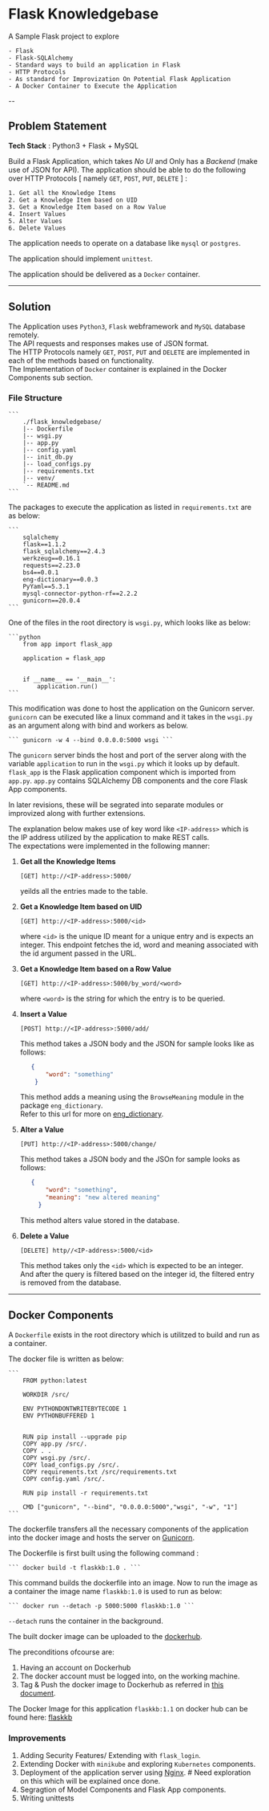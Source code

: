 # Flask Knowledgebase 


A Sample Flask project to explore 

    - Flask 
    - Flask-SQLAlchemy 
    - Standard ways to build an application in Flask
    - HTTP Protocols
    - As standard for Improvization On Potential Flask Application 
    - A Docker Container to Execute the Application
    
--
## Problem Statement

**Tech Stack** : Python3 + Flask + MySQL 

Build a Flask Application, which takes *No UI* and Only has a *Backend* (make use of JSON for API).
The application should be able to do the following over HTTP Protocols \[ namely `GET`, `POST`, `PUT`, `DELETE` ] : 

    1. Get all the Knowledge Items
    2. Get a Knowledge Item based on UID
    3. Get a Knowledge Item based on a Row Value
    4. Insert Values 
    5. Alter Values 
    6. Delete Values


The application needs to operate on a database like `mysql` or `postgres`. 

The application should implement `unittest`. 

The application should be delivered as a `Docker` container.

___

## Solution

The Application uses `Python3`, `Flask` webframework and `MySQL` database remotely.  
The API requests and responses makes use of JSON format.  
The HTTP Protocols namely `GET`, `POST`, `PUT` and `DELETE` are implemented in each of the methods based on functionality.  
The Implementation of `Docker` container is explained in the Docker Components sub section.  


### File Structure 
    
    ```
        ./flask_knowledgebase/
        |-- Dockerfile
        |-- wsgi.py
        |-- app.py
        |-- config.yaml
        |-- init_db.py
        |-- load_configs.py
        |-- requirements.txt
        |-- venv/
        `-- README.md
    ```


The packages to execute the application as listed in `requirements.txt` are as below: 

    ```
        sqlalchemy
        flask==1.1.2
        flask_sqlalchemy==2.4.3
        werkzeug==0.16.1
        requests==2.23.0
        bs4==0.0.1
        eng-dictionary==0.0.3
        PyYaml==5.3.1
        mysql-connector-python-rf==2.2.2
	    gunicorn==20.0.4
    ```

One of the files in the root directory is `wsgi.py`, which looks like as below: 

    ```python 
        from app import flask_app
        
        application = flask_app
        
        
        if __name__ == '__main__':
            application.run()
    ```
   This modification was done to host the application on the Gunicorn server. `gunicorn` can be executed like a linux command and it takes in the `wsgi.py` as an argument along with bind and workers as below. 
   
    ``` gunicorn -w 4 --bind 0.0.0.0:5000 wsgi ```
    
   The `gunicorn` server binds the host and port of the server along with the variable `application` to run in the `wsgi.py` which it looks up by default. `flask_app` is the Flask application component which is imported from `app.py`. `app.py` contains SQLAlchemy DB components and the core Flask App components. 
   
   In later revisions, these will be segrated into separate modules or improvized along with further extensions. 


The explanation below makes use of key word like `<IP-address>` which is the IP address utilized by the application to make REST calls.  
The expectations were implemented in the following manner: 

1. **Get all the Knowledge Items**

    ```[GET] http://<IP-address>:5000/ ```
    
    yeilds all the entries made to the table. 
    
2. **Get a Knowledge Item based on UID**
    
    ```[GET] http://<IP-address>:5000/<id>```
    
    where `<id>` is the unique ID meant for a unique entry and is expects an integer.
    This endpoint fetches the id, word and meaning associated with the id argument passed in the URL. 
    
3. **Get a Knowledge Item based on a Row Value**

    ```[GET] http://<IP-address>:5000/by_word/<word>```
    
    where `<word>` is the string for which the entry is to be queried. 
    
4. **Insert a Value**

    ```[POST] http://<IP-address>:5000/add/```
    
    This method takes a JSON body and the JSON for sample looks like as follows: 
    
    ```json
       {
           "word": "something"
        }   
   ```
   
   This method adds a meaning using the `BrowseMeaning` module in the package `eng_dictionary`.  
   Refer to this url for more on [eng_dictionary](https://github.com/sharmasourab93/eng_dictionary). 

5. **Alter a Value** 

    ```[PUT] http://<IP-address>:5000/change/```
    
    This method takes a JSON body and the JSOn for sample looks as follows: 
    
    ```json
       {
           "word": "something", 
           "meaning": "new altered meaning"
         } 
   ```
   
   This method alters value stored in the database. 
 
6. **Delete a Value**
    
    ```[DELETE] http//<IP-address>:5000/<id>```
    
    This method takes only the `<id>` which is expected to be an integer.   
    And after the query is filtered based on the integer id, the filtered entry is removed from the database.
    
___    
    
## Docker Components 

A `Dockerfile` exists in the root directory which is utilitzed to build and run as a container.

The docker file is written as below: 

    ```
        FROM python:latest

        WORKDIR /src/

        ENV PYTHONDONTWRITEBYTECODE 1
        ENV PYTHONBUFFERED 1


        RUN pip install --upgrade pip
        COPY app.py /src/.
        COPY . .
        COPY wsgi.py /src/.
        COPY load_configs.py /src/.
        COPY requirements.txt /src/requirements.txt
        COPY config.yaml /src/.

        RUN pip install -r requirements.txt

        CMD ["gunicorn", "--bind", "0.0.0.0:5000","wsgi", "-w", "1"]
    ``` 
    
The dockerfile transfers all the necessary components of the application into the docker image and hosts the server on [Gunicorn](https://gunicorn.org/).

The Dockerfile is first built using the following command : 
    
    ``` docker build -t flaskkb:1.0 . ```

   This command builds the dockerfile into an image. Now to run the image as a container the image name `flaskkb:1.0` is used to run as below:
   
    ``` docker run --detach -p 5000:5000 flaskkb:1.0 ```

   `--detach` runs the container in the background. 
   
The built docker image can be uploaded to the [dockerhub](hub.docker.com).   

The preconditions ofcourse are: 

1. Having an account on Dockerhub
2. The docker account must be logged into, on the working machine.  
3. Tag & Push the docker image to Dockerhub as referred in [this document](https://docs.docker.com/docker-hub/repos/).


The Docker Image for this application `flaskkb:1.1` on docker hub can be found here: [flaskkb](https://hub.docker.com/repository/docker/sharmasourab93/flaskkb) 


### Improvements 

1. Adding Security Features/ Extending with `flask_login`. 
2. Extending Docker with `minikube` and exploring `Kubernetes` components.
3. Deployment of the application server using [Nginx](https://www.nginx.com/). # Need exploration on this which will be explained once done.
4. Segragtion of Model Components and Flask App components. 
5. Writing unittests
